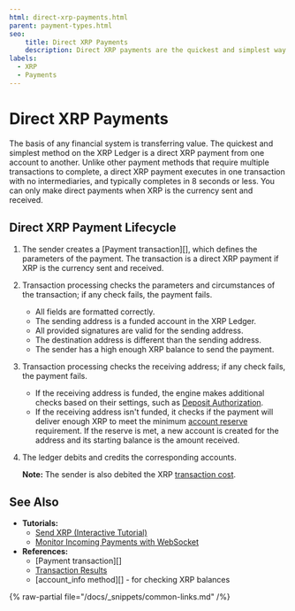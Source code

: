 ```yaml
---
html: direct-xrp-payments.html
parent: payment-types.html
seo:
    title: Direct XRP Payments
    description: Direct XRP payments are the quickest and simplest way to send value on the XRP Ledger. Learn the basics of the direct XRP payment lifecycle now.
labels:
  - XRP
  - Payments
---
```

# Direct XRP Payments

The basis of any financial system is transferring value. The quickest and simplest method on the XRP Ledger is a direct XRP payment from one account to another. Unlike other payment methods that require multiple transactions to complete, a direct XRP payment executes in one transaction with no intermediaries, and typically completes in 8 seconds or less. You can only make direct payments when XRP is the currency sent and received.



## Direct XRP Payment Lifecycle

1. The sender creates a [Payment transaction][], which defines the parameters of the payment. The transaction is a direct XRP payment if XRP is the currency sent and received.

2. Transaction processing checks the parameters and circumstances of the transaction; if any check fails, the payment fails.

    - All fields are formatted correctly.
    - The sending address is a funded account in the XRP Ledger.
    - All provided signatures are valid for the sending address.
    - The destination address is different than the sending address.
    - The sender has a high enough XRP balance to send the payment.

2. Transaction processing checks the receiving address; if any check fails, the payment fails.

    - If the receiving address is funded, the engine makes additional checks based on their settings, such as [Deposit Authorization](../accounts/depositauth.md).
    - If the receiving address isn't funded, it checks if the payment will deliver enough XRP to meet the minimum [account reserve](../accounts/reserves.md) requirement. If the reserve is met, a new account is created for the address and its starting balance is the amount received.

4. The ledger debits and credits the corresponding accounts.
    
    **Note:** The sender is also debited the XRP [transaction cost](../transactions/transaction-cost.md).
    

## See Also

- **Tutorials:**
    - [Send XRP (Interactive Tutorial)](../../tutorials/how-tos/send-xrp.md)
    - [Monitor Incoming Payments with WebSocket](../../tutorials/http-websocket-apis/build-apps/monitor-incoming-payments-with-websocket.md)
- **References:**
    - [Payment transaction][]
    - [Transaction Results](../../references/protocol/transactions/transaction-results/transaction-results.md)
    - [account_info method][] - for checking XRP balances

{% raw-partial file="/docs/_snippets/common-links.md" /%}
